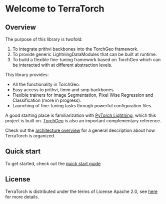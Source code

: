 # Welcome to TerraTorch

## Overview

The purpose of this library is twofold:

1. To integrate prithvi backbones into the TorchGeo framework.
2. To provide generic LightningDataModules that can be built at runtime.
3. To build a flexible fine-tuning framework based on TorchGeo which can be interacted with at different abstraction levels.

This library provides:

- All the functionality in TorchGeo.
- Easy access to prithvi, timm and smp backbones.
- Flexible trainers for Image Segmentation, Pixel Wise Regression and Classification (more in progress).
- Launching of fine-tuning tasks through powerful configuration files.

A good starting place is familiarization with [PyTorch Lightning](https://lightning.ai/docs/pytorch/stable/), which this project is built on. 
[TorchGeo](https://torchgeo.readthedocs.io/en/stable/) is also an important complementary reference. 

Check out the [architecture overview](architecture.md) for a general description about how TerraTorch is
organized. 

## Quick start

To get started, check out the [quick start guide](quick_start.md)

## License
TerraTorch is distributed under the terms of License Apache 2.0, see [here](licence.md) for more details. 
